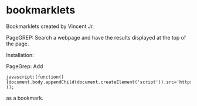 bookmarklets
============

Bookmarklets created by Vincent Jr. 

PageGREP: Search a webpage and have the results displayed at the top of the page.

Installation:

PageGrep: Add 

	javascript:(function(){document.body.appendChild(document.createElement('script')).src='https://raw.github.com/vincentjr/bookmarklets/master/js/pagegrep.js';})(); 

as a bookmark.


